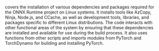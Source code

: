 covers the installation of various dependencies and packages required for the ONNX Runtime project on Linux systems. It installs tools like AzCopy, Ninja, Node.js, and CCache, as well as development tools, libraries, and packages specific to different Linux distributions. The code interacts with other functional areas of the system by ensuring that these dependencies are installed and available for use during the build process. It also uses functions from other scripts and imports modules from PyTorch and TorchDynamo for building and installing PyTorch.